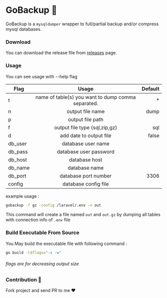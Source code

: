 # GoBackup :floppy_disk:

GoBackup is a `mysqldumper` wrapper to full/partial backup and/or compress mysql databases. 

### Download
You can download the release file from [releases](https://github.com/YasnaTeam/db-backup/releases) page.

### Usage
You can see usage with --help flag

| Flag        | Usage           | Default  |
| ------------- |:-------------:| -----:|
| t     | name of table(s) you want to dump comma separated. | * |
| n      | output file name      |   dump |
| p | output file path      |     |
| f     | output file type (sql,zip,gz) | sql |
| d     | add date to output file | false |
| db_user      | database user name      |    |
| db_pass | database user password      |     |
| db_host     | database host |  |
| db_name      | database name      |    |
| db_port | database port number      |    3306 |
| config | database config file      |     |

example usage : 
```bash
gobackup -f gz -config /laravel/.env -n out  
```
This command will create a file named `out` and `out.gz` by dumping all tables with connection info of `.env` file

### Build Executable From Source
You May build the executable file with following command : 
```bash
go build -ldflags="-s -w"
```
###### flags are for decreasing output size 
### Contribution :love_letter:

Fork project and send PR to me :heart: